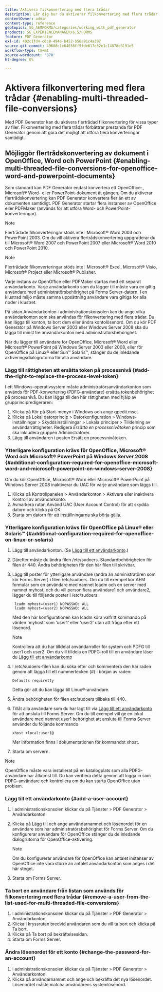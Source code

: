 ```yaml
---
title: Aktivera filkonvertering med flera trådar
description: Lär dig hur du aktiverar filkonvertering med flera trådar.
contentOwner: admin
content-type: reference
geptopics: SG_AEMFORMS/categories/working_with_pdf_generator
products: SG_EXPERIENCEMANAGER/6.5/FORMS
feature: PDF Generator
exl-id: 402c1fd4-c6c8-494e-b452-b56a91c4a397
source-git-commit: 49688c1e64038ff5fde617e52e1c14878e3191e5
workflow-type: tm+mt
source-wordcount: '870'
ht-degree: 0%

---
```


# Aktivera filkonvertering med flera trådar {#enabling-multi-threaded-file-conversions}

Med PDF Generator kan du aktivera flertrådad filkonvertering för vissa typer av filer. Filkonvertering med flera trådar förbättrar prestanda för PDF Generator genom att göra det möjligt att utföra flera konverteringar samtidigt.

## Möjliggör flertrådskonvertering av dokument i OpenOffice, Word och PowerPoint {#enabling-multi-threaded-file-conversions-for-openoffice-word-and-powerpoint-documents}

Som standard kan PDF Generator endast konvertera ett OpenOffice-, Microsoft® Word- eller PowerPoint-dokument åt gången. Om du aktiverar flertrådskonvertering kan PDF Generator konvertera fler än ett av dokumenten samtidigt. PDF Generator startar flera instanser av OpenOffice eller PDFMaker (används för att utföra Word- och PowerPoint-konverteringar).

>[!NOTE]
>
>Flertrådade filkonverteringar stöds inte i Microsoft® Word 2003 och PowerPoint 2003. Om du vill aktivera flertrådskonvertering uppgraderar du till Microsoft® Word 2007 och PowerPoint 2007 eller Microsoft® Word 2010 och PowerPoint 2010.

>[!NOTE]
>
Flertrådade filkonverteringar stöds inte i Microsoft® Excel, Microsoft® Visio, Microsoft® Project eller Microsoft® Publisher.

Varje instans av OpenOffice eller PDFMaker startas med ett separat användarkonto. Varje användarkonto som du lägger till måste vara en giltig användare med administratörsbehörighet på Forms Server-datorn. I en klustrad miljö måste samma uppsättning användare vara giltiga för alla noder i klustret.

På sidan Användarkonton i administrationskonsolen kan du ange vilka användarkonton som ska användas för filkonvertering med flera trådar. Du kan lägga till konton, ta bort dem eller ändra kontolösenord. Om du kör PDF Generator på Windows Server 2003 eller Windows Server 2008 ska du lägga till minst tre användarkonton med administratörsbehörighet.

När du lägger till användare för OpenOffice, Microsoft® Word eller Microsoft® PowerPoint på Windows Server 2003 eller 2008, eller för OpenOffice på Linux® eller Sun™ Solaris™, stänger du de inledande aktiveringsdialogrutorna för alla användare.

### Lägg till rättigheten att ersätta token på processnivå {#add-the-right-to-replace-the-process-level-token}

I ett Windows-operativsystem måste administratörsanvändarkonton som används för PDF-konvertering (PDFG-användare) ersätta tokenbehörighet på processnivå. Du kan lägga till den här rättigheten med hjälp av grupprincipredigeraren:

1. Klicka på Kör på Start-menyn i Windows och ange gpedit.msc.
1. Klicka på Lokal datorprincip > Datorkonfiguration > Windows-inställningar > Skyddsinställningar > Lokala principer > Tilldelning av användarrättigheter. Redigera *Ersätta en processnivåtoken* princip som ska inkludera gruppen Administratörer.
1. Lägg till användaren i posten Ersätt en processnivåtoken.

### Ytterligare konfiguration krävs för OpenOffice, Microsoft® Word och Microsoft® PowerPoint på Windows Server 2008 {#additional-configuration-required-for-openoffice-microsoft-word-and-microsoft-powerpoint-on-windows-server-2008}

Om du kör OpenOffice, Microsoft® Word eller Microsoft® PowerPoint på Windows Server 2008 inaktiverar du UAC för varje användare som läggs till.

1. Klicka på Kontrollpanelen > Användarkonton > Aktivera eller inaktivera Kontroll av användarkonto.
1. Avmarkera rutan Använd UAC (User Account Control) för att skydda datorn och klicka på OK.
1. Starta om datorn för att inställningarna ska börja gälla.

### Ytterligare konfiguration krävs för OpenOffice på Linux® eller Solaris™ {#additional-configuration-required-for-openoffice-on-linux-or-solaris}

1. Lägg till användarkonton. (Se [Lägg till ett användarkonto](enabling-multi-threaded-file-conversions.md#add-a-user-account).)
1. Därefter måste du ändra filen /etc/sudoers. Standardbehörigheten för filen är 440. Ändra behörigheten för den här filen till skrivbar.
1. Lägg till poster för ytterligare användare (andra än administratören som kör Forms Server) i filen /etc/sudoers. Om du till exempel kör AEM formulär som en användare med namnet lcadm och en server med namnet myhost, och du vill personifiera användare1 och användare2, lägger du till följande poster i /etc/sudoers:

   ```shell
    lcadm myhost=(user1) NOPASSWD: ALL
    lcadm myhost=(user2) NOPASSWD: ALL
   ```

   Med den här konfigurationen kan lcadm köra valfritt kommando på värden &#39;myhost&#39; som &#39;user1&#39; eller &#39;user2&#39; utan att fråga efter ett lösenord.

   >[!NOTE]
   >
   Kontrollera att du har tilldelat användarroller för system och PDFG till user1 och user2. Om du vill tilldela en PDFG-roll till en användare läser du [Lägg till ett användarkonto](enabling-multi-threaded-file-conversions.md#add-a-user-account)

1. I /etc/sudoers-filen kan du söka efter och kommentera den här raden genom att lägga till ett nummertecken (#) i början av raden:

   ```shell
   Defaults requiretty
   ```

   Detta gör att du kan lägga till Linux®-användare.

1. Ändra behörigheten för filen etc/sudoers tillbaka till 440.
1. Tillåt alla användare som du har lagt till via [Lägg till ett användarkonto](enabling-multi-threaded-file-conversions.md#add-a-user-account) för att ansluta till Forms Server. Om du till exempel vill ge en lokal användare med namnet user1 behörighet att ansluta till Forms Server använder du följande kommando

   `xhost +local:user1@`

   Mer information finns i dokumentationen för kommandot xhost.

1. Starta om servern.

>[!NOTE]
>
OpenOffice måste vara installerat på en katalogplats som alla PDFG-användare har åtkomst till. Du kan verifiera detta genom att logga in som PDFG-användare och kontrollera om du kan starta OpenOffice utan problem.

### Lägg till ett användarkonto {#add-a-user-account}

1. I administrationskonsolen klickar du på Tjänster > PDF Generator > Användarkonton.
1. Klicka på Lägg till och ange användarnamnet och lösenordet för en användare som har administratörsbehörighet för Forms Server. Om du konfigurerar användare för OpenOffice stänger du de inledande dialogrutorna för OpenOffice-aktivering.

   >[!NOTE]
   >
   Om du konfigurerar användare för OpenOffice kan antalet instanser av OpenOffice inte vara större än antalet användarkonton som anges i det här steget.

1. Starta om Forms Server.

### Ta bort en användare från listan som används för filkonvertering med flera trådar {#remove-a-user-from-the-list-used-for-multi-threaded-file-conversions}

1. I administrationskonsolen klickar du på Tjänster > PDF Generator > Användarkonton.
1. Klicka i kryssrutan bredvid användaren som du vill ta bort och klicka på Ta bort.
1. Klicka på Ta bort på bekräftelsesidan.
1. Starta om Forms Server.

### Ändra lösenordet för ett konto {#change-the-password-for-an-account}

1. I administrationskonsolen klickar du på Tjänster > PDF Generator > Användarkonton.
1. Klicka på användarnamnet och ange och bekräfta det nya lösenordet. Lösenordet måste matcha användarens systemlösenord.
